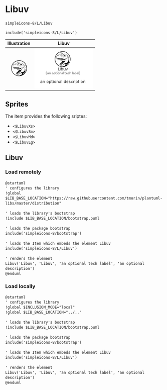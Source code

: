 # Libuv


```text
simpleicons-8/L/Libuv
```

```text
include('simpleicons-8/L/Libuv')
```



| Illustration | Libuv |
| :---: | :---: |
| ![illustration for Illustration](../../simpleicons-8/L/Libuv.png) | ![illustration for Libuv](../../simpleicons-8/L/Libuv.Local.png) |



## Sprites
The item provides the following sriptes:

- `<$LibuvXs>`
- `<$LibuvSm>`
- `<$LibuvMd>`
- `<$LibuvLg>`





## Libuv

### Load remotely
```plantuml
@startuml
' configures the library
!global $LIB_BASE_LOCATION="https://raw.githubusercontent.com/tmorin/plantuml-libs/master/distribution"

' loads the library's bootstrap
!include $LIB_BASE_LOCATION/bootstrap.puml

' loads the package bootstrap
include('simpleicons-8/bootstrap')

' loads the Item which embeds the element Libuv
include('simpleicons-8/L/Libuv')

' renders the element
Libuv('Libuv', 'Libuv', 'an optional tech label', 'an optional description')
@enduml
```

### Load locally
```plantuml
@startuml
' configures the library
!global $INCLUSION_MODE="local"
!global $LIB_BASE_LOCATION="../.."

' loads the library's bootstrap
!include $LIB_BASE_LOCATION/bootstrap.puml

' loads the package bootstrap
include('simpleicons-8/bootstrap')

' loads the Item which embeds the element Libuv
include('simpleicons-8/L/Libuv')

' renders the element
Libuv('Libuv', 'Libuv', 'an optional tech label', 'an optional description')
@enduml
```

